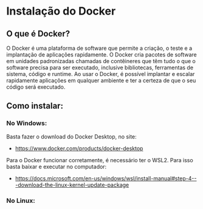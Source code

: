 # Instalação do Docker 

## O que é Docker? 

O Docker é uma plataforma de software que permite a criação, o teste e a implantação de aplicações rapidamente. O Docker cria pacotes de software 
em unidades padronizadas chamadas de contêineres que têm tudo o que o software precisa para ser executado, inclusive bibliotecas, ferramentas de sistema, 
código e runtime. Ao usar o Docker, é possível implantar e escalar rapidamente aplicações em qualquer ambiente e ter a certeza de que o seu código será executado.

## Como instalar: 

### No Windows:
Basta fazer o download do Docker Desktop, no site: 
 - https://www.docker.com/products/docker-desktop

Para o Docker funcionar corretamente, é necessário ter o WSL2. Para isso basta baixar e executar no computador: 
 - https://docs.microsoft.com/en-us/windows/wsl/install-manual#step-4---download-the-linux-kernel-update-package

### No Linux: 
